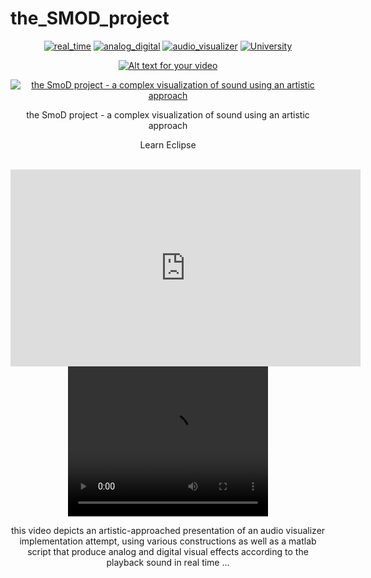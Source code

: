 # the_SMOD_project

<div align="center">
  
[![real_time](https://img.shields.io/badge/real-time-brightgreen)](https://github.com/pasquale90/the_SMOD_project)
[![analog_digital](https://img.shields.io/badge/analog%20-digital-lightgrey)](https://github.com/pasquale90/the_SMOD_project)
[![audio_visualizer](https://img.shields.io/badge/audio-%20visualizer-blue)](https://github.com/pasquale90/the_SMOD_project)
[![University](https://img.shields.io/badge/University-%CE%91%CE%A0%CE%98-red.svg)](http://ascc.ee.auth.gr/?page_id=11)



[![Alt text for your video](https://i9.ytimg.com/vi/9iQsoq3TLE0/mq2.jpg?sqp=CJSYjv4F&rs=AOn4CLB0qjHAP3fUmVH2dY34cKCu9wMZOQ)](https://www.youtube.com/watch?v=9iQsoq3TLE0)

[![the SmoD project - a complex visualization of sound using an artistic approach](https://j.gifs.com/VA3BN5.gif)](https://www.youtube.com/watch?v=9iQsoq3TLE0)

the SmoD project - a complex visualization of sound using an artistic approach

<!DOCTYPE html>
<html>
   <head>
      <title>HTML Video embed</title>
   </head>
   <body>
      <p>Learn Eclipse</p>
      <br />
      <iframe width="560" height="315" src="https://www.youtube.com/watch?v=9iQsoq3TLE0" frameborder="0" allowfullscreen></iframe>
      </iframe>
   </body>
</html>


<video width="320" height="240" controls>
      <source src=”https://www.youtube.com/watch?v=9iQsoq3TLE0” type=video/mp4>
</video>


this video depicts an artistic-approached presentation of  an audio visualizer implementation attempt, using various constructions as well as a matlab script that produce  analog and digital visual effects according to the playback sound in real time ...
